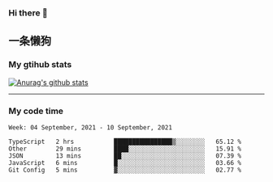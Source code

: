 ### Hi there 👋

## 一条懒狗
<!--
**kiss-me-quickly/kiss-me-quickly** is a ✨ _special_ ✨ repository because its `README.md` (this file) appears on your GitHub profile.

Here are some ideas to get you started:

- 🔭 I’m currently working on ...
- 🌱 I’m currently learning ...
- 👯 I’m looking to collaborate on ...
- 🤔 I’m looking for help with ...
- 💬 Ask me about ...
- 📫 How to reach me: ...
- 😄 Pronouns: ...
- ⚡ Fun fact: ...
-->


### My gtihub stats

[![Anurag's github stats](https://github-readme-stats.vercel.app/api?username=kiss-me-quickly)](https://github.com/anuraghazra/github-readme-stats)

***

### My code time

<!--START_SECTION:waka-->
```text
Week: 04 September, 2021 - 10 September, 2021

TypeScript   2 hrs           ████████████████▒░░░░░░░░   65.12 % 
Other        29 mins         ████░░░░░░░░░░░░░░░░░░░░░   15.91 % 
JSON         13 mins         ██░░░░░░░░░░░░░░░░░░░░░░░   07.39 % 
JavaScript   6 mins          █░░░░░░░░░░░░░░░░░░░░░░░░   03.66 % 
Git Config   5 mins          ▓░░░░░░░░░░░░░░░░░░░░░░░░   02.77 % 
```
<!--END_SECTION:waka-->
